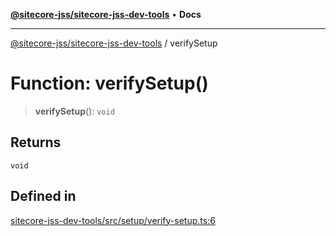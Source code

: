 [**@sitecore-jss/sitecore-jss-dev-tools**](../README.md) • **Docs**

***

[@sitecore-jss/sitecore-jss-dev-tools](../README.md) / verifySetup

# Function: verifySetup()

> **verifySetup**(): `void`

## Returns

`void`

## Defined in

[sitecore-jss-dev-tools/src/setup/verify-setup.ts:6](https://github.com/Sitecore/jss/blob/5b4314b712f0ff68b2830199db3aeba34caef55e/packages/sitecore-jss-dev-tools/src/setup/verify-setup.ts#L6)
